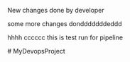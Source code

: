 New changes done by developer

some more changes dondddddddeddd

hhhh
cccccc
this is test run for pipeline

#   M y D e v o p s P r o j e c t 
 
 
